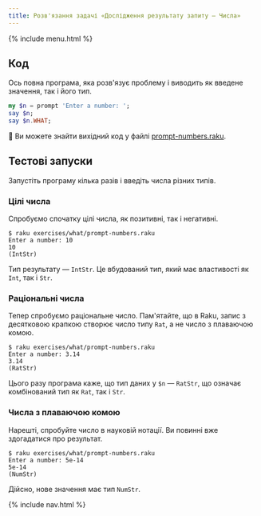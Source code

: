 ```yaml
---
title: Розв'язання задачі «Дослідження результату запиту — Числа»
---
```


{% include menu.html %}

## Код

Ось повна програма, яка розв'язує проблему і виводить як введене значення, так і його тип.

```raku
my $n = prompt 'Enter a number: ';
say $n;
say $n.WHAT;
```

🦋 Ви можете знайти вихідний код у файлі [prompt-numbers.raku](https://github.com/ash/raku-course/blob/master/exercises/typed-variables/prompt-numbers.raku).

## Тестові запуски

Запустіть програму кілька разів і введіть числа різних типів.

### Цілі числа

Спробуємо спочатку цілі числа, як позитивні, так і негативні.

```console
$ raku exercises/what/prompt-numbers.raku
Enter a number: 10
10
(IntStr)
```

Тип результату — `IntStr`. Це вбудований тип, який має властивості як `Int`, так і `Str`.

### Раціональні числа

Тепер спробуємо раціональне число. Пам'ятайте, що в Raku, запис з десятковою крапкою створює число типу `Rat`, а не число з плаваючою комою.

```console
$ raku exercises/what/prompt-numbers.raku
Enter a number: 3.14
3.14
(RatStr)
```

Цього разу програма каже, що тип даних у `$n` — `RatStr`, що означає комбінований тип як `Rat`, так і `Str`.

### Числа з плаваючою комою

Нарешті, спробуйте число в науковій нотації. Ви повинні вже здогадатися про результат.

```console
$ raku exercises/what/prompt-numbers.raku
Enter a number: 5e-14
5e-14
(NumStr)
```

Дійсно, нове значення має тип `NumStr`.

{% include nav.html %}